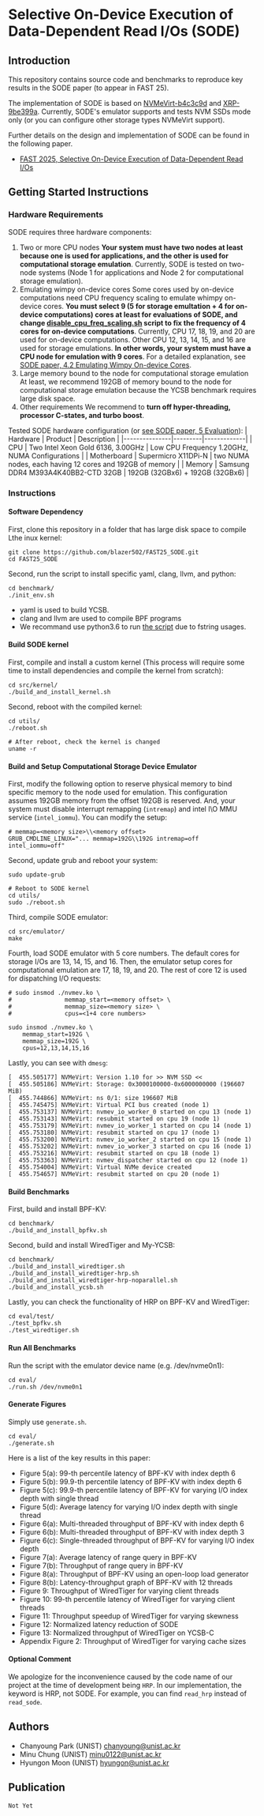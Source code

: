 # Selective On-Device Execution of Data-Dependent Read I/Os (SODE)

## Introduction
This repository contains source code and benchmarks to reproduce key results in the SODE paper (to appear in FAST 25).

The implementation of SODE is based on [NVMeVirt-b4c3c9d](https://github.com/snu-csl/nvmevirt/tree/b4c3c9d) and [XRP-9be399a](https://github.com/xrp-project/XRP/tree/9be399a). Currently, SODE's emulator supports and tests NVM SSDs mode only (or you can configure other storage types NVMeVirt support).


Further details on the design and implementation of SODE can be found in the following paper.
- [FAST 2025, Selective On-Device Execution of Data-Dependent Read I/Os](etc/fast25-sode.pdf)

## Getting Started Instructions

### Hardware Requirements
SODE requires three hardware components:
1. Two or more CPU nodes
    **Your system must have two nodes at least because one is used for applications, and the other is used for computational storage emulation**. Currently, SODE is tested on two-node systems (Node 1 for applications and Node 2 for computational storage emulation).
2. Emulating wimpy on-device cores
    Some cores used by on-device computations need CPU frequency scaling to emulate 
    whimpy on-device cores. **You must select 9 (5 for storage emultation + 4 for on-device computations) cores at least for evaluations of SODE, and change [disable_cpu_freq_scaling.sh](utils/disable_cpu_freq_scaling.sh) script to fix the frequency of 4 cores for on-device computations**. Currently, CPU 17, 18, 19, and 20 are used for on-device computations. Other CPU 12, 13, 14, 15, and 16 are used for storage emulations. **In other words, your system must have a CPU node for emulation with 9 cores**. For a detailed explanation, see [SODE paper, 4.2 Emulating Wimpy On-device Cores](etc/fast25-sode.pdf).
3. Large memory bound to the node for computational storage emulation
    At least, we recommend 192GB of memory bound to the node for computational storage emulation because the YCSB benchmark requires large disk space.
4. Other requirements
    We recommend to **turn off hyper-threading, processor C-states, and turbo boost**.

Tested SODE hardware configuration (or [see SODE paper, 5 Evaluation](etc/fast25-sode.pdf)):
|   Hardware    | Product | Description |
|---------------|---------|-------------|
|   CPU         |   Two Intel Xeon Gold 6136, 3.00GHz | Low CPU Frequency 1.20GHz, NUMA Configurations |
|   Motherboard |   Supermicro X11DPi-N |   two NUMA nodes, each having 12 cores and 192GB of memory |
| Memory        |   Samsung DDR4 M393A4K40BB2-CTD 32GB | 192GB (32GBx6) + 192GB (32GBx6) |

### Instructions
#### Software Dependency
First, clone this repository in a folder that has large disk space to compile Lthe inux kernel:
```
git clone https://github.com/blazer502/FAST25_SODE.git
cd FAST25_SODE
```

Second, run the script to install specific yaml, clang, llvm, and python:
```
cd benchmark/
./init_env.sh
```
* yaml is used to build YCSB.
* clang and llvm are used to compile BPF programs
* We recommand use python3.6 to run [the script](benchmark/My-YCSB/script/zipfian_trace.py) due to fstring usages.

#### Build SODE kernel
First, compile and install a custom kernel (This process will require some time to install dependencies and compile the kernel from scratch):
```
cd src/kernel/
./build_and_install_kernel.sh
```

Second, reboot with the compiled kernel:
```
cd utils/
./reboot.sh

# After reboot, check the kernel is changed
uname -r
```

#### Build and Setup Computational Storage Device Emulator

First, modify the following option to reserve physical memory to bind specific memory to the node used for emulation. This configuration assumes 192GB memory from the offset 192GB is reserved. And, your system must disable interrupt remapping (`intremap`) and intel I\O MMU service (`intel_iommu`). You can modify the setup:
```
# memmap=<memory size>\\<memory offset>
GRUB_CMDLINE_LINUX="... memmap=192G\\192G intremap=off intel_iommu=off"
```

Second, update grub and reboot your system:
```
sudo update-grub

# Reboot to SODE kernel
cd utils/
sudo ./reboot.sh 
```

Third, compile SODE emulator:
```
cd src/emulator/
make
```

Fourth, load SODE emulator with 5 core numbers. The default cores for storage I/Os are 13, 14, 15, and 16. Then, the emulator setup cores for computational emulation are 17, 18, 19, and 20. The rest of core 12 is used for dispatching I/O requests:
```
# sudo insmod ./nvmev.ko \
#               memmap_start=<memory offset> \
#               memmap_size=<memory size> \
#               cpus=<1+4 core numbers>

sudo insmod ./nvmev.ko \
    memmap_start=192G \
    memmap_size=192G \
    cpus=12,13,14,15,16
```

Lastly, you can see with `dmesg`:
```
[  455.505177] NVMeVirt: Version 1.10 for >> NVM SSD <<
[  455.505186] NVMeVirt: Storage: 0x3000100000-0x6000000000 (196607 MiB)
[  455.744866] NVMeVirt: ns 0/1: size 196607 MiB
[  455.745475] NVMeVirt: Virtual PCI bus created (node 1)
[  455.753137] NVMeVirt: nvmev_io_worker_0 started on cpu 13 (node 1)
[  455.753143] NVMeVirt: resubmit started on cpu 19 (node 1)
[  455.753179] NVMeVirt: nvmev_io_worker_1 started on cpu 14 (node 1)
[  455.753180] NVMeVirt: resubmit started on cpu 17 (node 1)
[  455.753200] NVMeVirt: nvmev_io_worker_2 started on cpu 15 (node 1)
[  455.753202] NVMeVirt: nvmev_io_worker_3 started on cpu 16 (node 1)
[  455.753216] NVMeVirt: resubmit started on cpu 18 (node 1)
[  455.753363] NVMeVirt: nvmev_dispatcher started on cpu 12 (node 1)
[  455.754004] NVMeVirt: Virtual NVMe device created
[  455.754657] NVMeVirt: resubmit started on cpu 20 (node 1)
```


#### Build Benchmarks
First, build and install BPF-KV:
```
cd benchmark/
./build_and_install_bpfkv.sh
```

Second, build and install WiredTiger and My-YCSB:
```
cd benchmark/
./build_and_install_wiredtiger.sh
./build_and_install_wiredtiger-hrp.sh
./build_and_install_wiredtiger-hrp-noparallel.sh
./build_and_install_ycsb.sh
```

Lastly, you can check the functionality of HRP on BPF-KV and WiredTiger:
```
cd eval/test/
./test_bpfkv.sh
./test_wiredtiger.sh
```

#### Run All Benchmarks
Run the script with the emulator device name (e.g. /dev/nvme0n1):
```
cd eval/
./run.sh /dev/nvme0n1
```

#### Generate Figures

Simply use `generate.sh`.
```
cd eval/
./generate.sh
```

Here is a list of the key results in this paper:
* Figure 5(a): 99-th percentile latency of BPF-KV with index depth 6
* Figure 5(b): 99.9-th percentile latency of BPF-KV with index depth 6
* Figure 5(c): 99.9-th percentile latency of BPF-KV for varying I/O index depth with single thread
* Figure 5(d): Average latency for varying I/O index depth with single thread
* Figure 6(a): Multi-threaded throughput of BPF-KV with index depth 6
* Figure 6(b): Multi-threaded throughput of BPF-KV with index depth 3
* Figure 6(c): Single-threaded throughput of BPF-KV for varying I/O index depth
* Figure 7(a): Average latency of range query in BPF-KV
* Figure 7(b): Throughput of range query in BPF-KV
* Figure 8(a): Throughput of BPF-KV using an open-loop load generator
* Figure 8(b): Latency-throughput graph of BPF-KV with 12 threads
* Figure 9: Throughput of WiredTiger for varying client threads
* Figure 10: 99-th percentile latency of WiredTiger for varying client threads
* Figure 11: Throughput speedup of WiredTiger for varying skewness
* Figure 12: Normalized latency reduction of SODE
* Figure 13: Normalized throughput of WiredTiger on YCSB-C
* Appendix Figure 2: Throughput of WiredTiger for varying cache sizes

#### Optional Comment
We apologize for the inconvenience caused by the code name of our project at the time of development being `HRP`. In our implementation, the keyword is HRP, not SODE. For example, you can find `read_hrp` instead of `read_sode`.

## Authors
- Chanyoung Park (UNIST)    chanyoung@unist.ac.kr
- Minu Chung (UNIST)        minu0122@unist.ac.kr
- Hyungon Moon (UNIST)      hyungon@unist.ac.kr

## Publication
```
Not Yet
```
